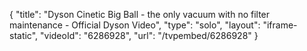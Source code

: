 {
    "title": "Dyson Cinetic Big Ball - the only vacuum with no filter maintenance - Official Dyson Video",
    "type": "solo",
    "layout": "iframe-static",
    "videoId": "6286928",
    "url": "\/tvpembed\/6286928"
}